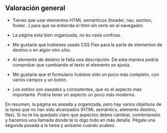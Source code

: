 ## Valoración general

-   Tienes que usar elementos HTML semánticos (header, nav, section, footer...) para que se entienda el html sin verlo en el navegador.

-   La página esta bien organizada, no es nada confusa.

-   Me gustaría que hubieses usado CSS Flex para la parte de elementos de destino o en algún otro sitio.

-   Al elemento de destino le falta una descripción. De esta manera podría comprobar que cambiando el texto el elemento se ajusta.

-   Me gustaría que el formulario hubiese sido un poco más completo, con varios campos y un botón.

-   Los estilos son aseados y consistentes, que es el aspecto más importante. Podría tener un aspecto un poco más moderno.

En resumen, la página es aseada y organizada, pero hay varios objetivos de la tarea que no han sido alcanzados (HTML semántico, elemento destino, flex). Si no te ha quedado claro que aspectos debes cambiar, coméntamelo y hacemos una llamada donde te lo digo todo en más detalle. Pégale una segunda pasada a la tarea y avísame cuando acabes.
